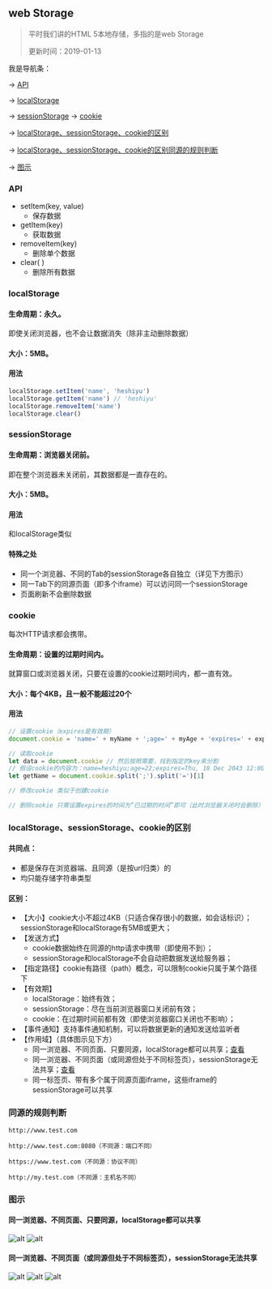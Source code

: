 ## web Storage
> 平时我们讲的HTML 5本地存储，多指的是web Storage
> 
> 更新时间：2019-01-13

我是导航条：

-> [API](#API)

-> [localStorage](#localStorage)

-> [sessionStorage](#sessionStorage)
-> [cookie](#cookie)

-> [localStorage、sessionStorage、cookie的区别](#localStorage、sessionStorage、cookie的区别)

-> [localStorage、sessionStorage、cookie的区别同源的规则判断](#同源的规则判断)

-> [图示](#图示)

### API
 - setItem(key, value)
    - 保存数据
 - getItem(key)
    - 获取数据
 - removeItem(key)
    - 删除单个数据
 - clear( )
    - 删除所有数据

### localStorage
#### 生命周期：永久。
即使关闭浏览器，也不会让数据消失（除非主动删除数据）

#### 大小：5MB。

#### 用法
```js
localStorage.setItem('name', 'heshiyu')
localStorage.getItem('name') // 'heshiyu'
localStorage.removeItem('name')
localStorage.clear()
```

### sessionStorage
#### 生命周期：浏览器关闭前。
即在整个浏览器未关闭前，其数据都是一直存在的。

#### 大小：5MB。

#### 用法
和localStorage类似

#### 特殊之处
 - 同一个浏览器、不同的Tab的sessionStorage各自独立（详见下方图示）
 - 同一Tab下的同源页面（即多个iframe）可以访问同一个sessionStorage
 - 页面刷新不会删除数据

### cookie
每次HTTP请求都会携带。
#### 生命周期：设置的过期时间内。
就算窗口或浏览器关闭，只要在设置的cookie过期时间内，都一直有效。

#### 大小：每个4KB，且一般不能超过20个

#### 用法
```js
// 设置cookie（expires是有效期）
document.cookie = 'name=' + myName + ';age=' + myAge + 'expires=' + exp.toGTMString()

// 读取cookie
let data = document.cookie // 然后按照需要，找到指定的key来分割
// 假设cookie的内容为：name=heshiyu;age=22;expires=Thu, 18 Dec 2043 12:00:00 GMT
let getName = document.cookie.split(';').split('=')[1]

// 修改cookie 类似于创建cookie

// 删除cookie 只需设置expires的时间为“已过期的时间”即可（此时浏览器关闭时会删除）
```

### localStorage、sessionStorage、cookie的区别
#### 共同点：
 - 都是保存在浏览器端、且同源（是按url归类）的
 - 均只能存储字符串类型

#### 区别：
 - 【大小】cookie大小不超过4KB（只适合保存很小的数据，如会话标识）；sessionStorage和localStorage有5MB或更大；
 - 【发送方式】
    - cookie数据始终在同源的http请求中携带（即使用不到）；
    - sessionStorage和localStorage不会自动把数据发送给服务器；
 - 【指定路径】cookie有路径（path）概念，可以限制cookie只属于某个路径下
 - 【有效期】
    - localStorage：始终有效；
    - sessionStorage：尽在当前浏览器窗口关闭前有效；
    - cookie：在过期时间前都有效（即使浏览器窗口关闭也不影响）；
 - 【事件通知】支持事件通知机制，可以将数据更新的通知发送给监听者
 - 【作用域】（具体图示见下方）
    - 同一浏览器、不同页面、只要同源，localStorage都可以共享；[查看](#同一浏览器、不同页面、只要同源，localStorage都可以共享)
    - 同一浏览器、不同页面（或同源但处于不同标签页），sessionStorage无法共享；[查看](#同一浏览器、不同页面（或同源但处于不同标签页），sessionStorage无法共享)
    - 同一标签页、带有多个属于同源页面iframe，这些iframe的sessionStorage可以共享

 ### 同源的规则判断
 ```
 http://www.test.com

 http://www.test.com:8080（不同源：端口不同）

 https://www.test.com（不同源：协议不同）

 http://my.test.com（不同源：主机名不同）
 ```

### 图示
#### 同一浏览器、不同页面、只要同源，localStorage都可以共享
![alt](./img/webStorage-1.png)
![alt](./img/webStorage-2.png)

#### 同一浏览器、不同页面（或同源但处于不同标签页），sessionStorage无法共享
![alt](./img/webStorage-3.png)
![alt](./img/webStorage-5.png)
![alt](./img/webStorage-4.png)
